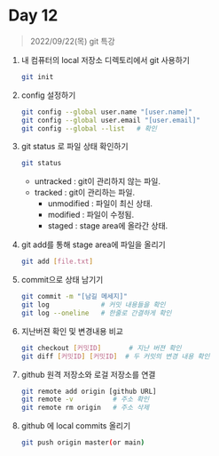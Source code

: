 # Day 12
> 2022/09/22(목)  git 특강

1) 내 컴퓨터의 local 저장소 디렉토리에서 git 사용하기   
    ```bash
    git init
    ```

2) config 설정하기
   ```bash
   git config --global user.name "[user.name]"
   git config --global user.email "[user.email]"
   git config --global --list   # 확인
   ```

3) git status 로 파일 상태 확인하기
    ```bash
    git status
    ```
    - untracked : git이 관리하지 않는 파일.
    - tracked : git이 관리하는 파일.
      - unmodified : 파일이 최신 상태.
      - modified : 파일이 수정됨.
      - staged : stage area에 올라간 상태.

4) git add를 통해 stage area에 파일을 올리기
   ```bash
   git add [file.txt]
   ```
5) commit으로 상태 남기기
    ```bash
    git commit -m "[남길 메세지]"
    git log             # 커밋 내용들을 확인
    git log --oneline   # 한줄로 간결하게 확인
    ```

6) 지난버젼 확인 및 변경내용 비교
   ```bash
   git checkout [커밋ID]       # 지난 버젼 확인
   git diff [커밋ID] [커밋ID]  # 두 커밋의 변경 내용 확인
   ```

7) github 원격 저장소와 로걸 저장소를 연결
    ```bash
    git remote add origin [github URL]
    git remote -v          # 주소 확인
    git remote rm origin   # 주소 삭제
    ```

8) github 에 local commits 올리기
   ```bash
   git push origin master(or main)
   ```